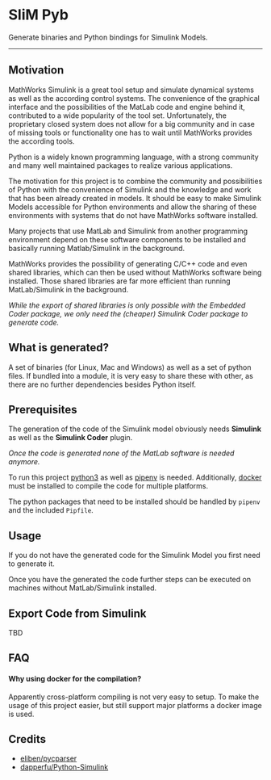 # SliM Pyb
Generate binaries and Python bindings for Simulink Models.
___

## Motivation
MathWorks Simulink is a great tool setup and simulate dynamical systems as well as the according control systems. The convenience of the graphical interface and the possibilities of the MatLab code and engine behind it, contributed to a wide popularity of the tool set.
Unfortunately, the proprietary closed system does not allow for a big community and in case of missing tools or functionality one has to wait until MathWorks provides the according tools.

Python is a widely known programming language, with a strong community and many well maintained packages to realize various applications. 

The motivation for this project is to combine the community and possibilities of Python with the convenience of Simulink and the knowledge and work that has been already created in models.
It should be easy to make Simulink Models accessible for Python environments and allow the sharing of these environments with systems that do not have MathWorks software installed.

Many projects that use MatLab and Simulink from another programming environment depend on these software components to be installed and basically running Matlab/Simulink in the background. 

MathWorks provides the possibility of generating C/C++ code and even shared libraries, which can then be used without MathWorks software being installed.
Those shared libraries are far more efficient than running MatLab/Simulink in the background.

_While the export of shared libraries is only possible with the Embedded Coder package, we only need the (cheaper) Simulink Coder package to generate code._

## What is generated?

A set of binaries (for Linux, Mac and Windows) as well as a set of python files. If bundled into a module, it is very easy to
share these with other, as there are no further dependencies besides Python itself.

## Prerequisites

The generation of the code of the Simulink model obviously needs **Simulink** as well as the **Simulink Coder** plugin.

_Once the code is generated none of the MatLab software is needed anymore._

To run this project [python3](https://www.python.org/downloads/) as well as [pipenv](https://pypi.org/project/pipenv/) is needed. Additionally, [docker](https://docs.docker.com/get-docker/) must be installed to compile the code for multiple platforms.

The python packages that need to be installed should be handled by `pipenv` and the included `Pipfile`.

## Usage

If you do not have the generated code for the Simulink Model you first need to generate it.

Once you have the generated the code further steps can be executed on machines without MatLab/Simulink installed.

## Export Code from Simulink

TBD

## FAQ

#### Why using docker for the compilation?
Apparently cross-platform compiling is not very easy to setup.
To make the usage of this project easier, but still support major platforms a docker image is used.

## Credits
- [eliben/pycparser](https://github.com/eliben/pycparser)
- [dapperfu/Python-Simulink](https://github.com/dapperfu/Python-Simulink)
